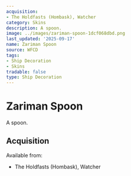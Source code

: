 ```yaml
---
acquisition:
- The Holdfasts (Hombask), Watcher
category: Skins
description: A spoon.
image: ../images/zariman-spoon-1dcf068dbd.png
last_updated: '2025-09-17'
name: Zariman Spoon
source: WFCD
tags:
- Ship Decoration
- Skins
tradable: false
type: Ship Decoration
---
```


# Zariman Spoon

A spoon.

## Acquisition

Available from:
- The Holdfasts (Hombask), Watcher

